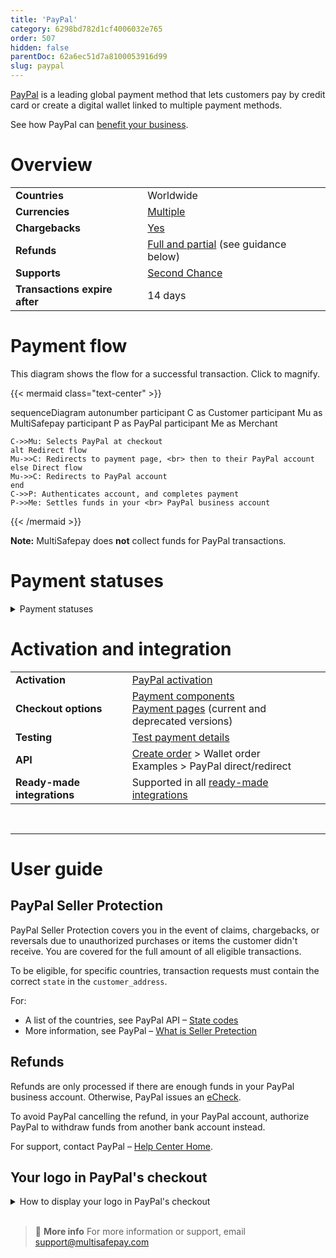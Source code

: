 ```yaml
---
title: 'PayPal'
category: 6298bd782d1cf4006032e765
order: 507
hidden: false
parentDoc: 62a6ec51d7a8100053916d99
slug: paypal
---
```

[PayPal](https://www.paypal.com/nl/home) is a leading global payment method that lets customers pay by credit card or create a digital wallet linked to multiple payment methods.

See how PayPal can [benefit your business](https://www.multisafepay.com/solutions/payment-methods/paypal).

# Overview

|   |   |  
|---|---|
| **Countries**  | Worldwide  | 
| **Currencies**  | [Multiple](https://developer.paypal.com/docs/reports/reference/paypal-supported-currencies/) | 
| **Chargebacks**  |  [Yes](/chargebacks/)  |
| **Refunds** | [Full and partial](/refunds/) (see guidance below) | 
| **Supports** | [Second Chance](/second-chance/) |
| **Transactions expire after**  | 14 days | 

# Payment flow

This diagram shows the flow for a successful transaction. Click to magnify.

{{< mermaid class="text-center" >}}

sequenceDiagram
    autonumber
    participant C as Customer
    participant Mu as MultiSafepay
    participant P as PayPal
    participant Me as Merchant

    C->>Mu: Selects PayPal at checkout
    alt Redirect flow
    Mu->>C: Redirects to payment page, <br> then to their PayPal account
    else Direct flow
    Mu->>C: Redirects to PayPal account
    end
    C->>P: Authenticates account, and completes payment 
    P->>Me: Settles funds in your <br> PayPal business account

{{< /mermaid >}}

**Note:** MultiSafepay does **not** collect funds for PayPal transactions.

# Payment statuses 

<details id="payment-statuses">
<summary>Payment statuses</summary>
<br>

**Order status:** Changes as the customer's order with you progresses towards shipment (independent of payment)

**Transaction status:** Changes as the funds progress towards settlement in your account balance

For more information, see [Payment statuses](/payment-statuses/).

| Description | Order status | Transaction status |
|---|---|---|
| **Payments** | | |
| The customer has been redirected to PayPal. | Initialized | Initialized |
| Awaiting the customer to pay in their PayPal account, **or** <br> PayPal is authorizing the transaction, **or** <br> You may need to enable the currency and then authorize the payment in your PayPal business account.  | Uncleared | Initialized |
| PayPal has collected payment. | Completed | Initialized |
| The customer cancelled the payment in PayPal. | Void   | Void/Cancelled   |
| The customer didn't complete payment within 14 days. | Expired | Expired |
|**Refunds**|||
| Refund initiated. | Reserved | Initialized |
| Refund complete.  | Completed | Initialized |
| Refund declined. | Declined | Declined |
| PayPal is authorizing the refund, **or** <br> There are not enough funds in your PayPal business account to process the refund. <br> For more information, see your PayPal business account. | Uncleared | Initialized   |

</details>

# Activation and integration

| | |
|---|---|
| **Activation** | [PayPal activation](/payment-methods/#paypal) |
| **Checkout options** | [Payment components](/payment-components/) <br> [Payment pages](/payment-pages/) (current and deprecated versions) |
| **Testing** | [Test payment details](/testing/#wallets) |
| **API** | [Create order](https://docs-api.multisafepay.com/reference/createorder) > Wallet order <br> Examples > PayPal direct/redirect |
| **Ready-made integrations** | Supported in all [ready-made integrations](/integrations/ready-made/) |
<br>

---

# User guide

## PayPal Seller Protection

PayPal Seller Protection covers you in the event of claims, chargebacks, or reversals due to unauthorized purchases or items the customer didn't receive. You are covered for the full amount of all eligible transactions.

To be eligible, for specific countries, transaction requests must contain the correct `state` in the `customer_address`. 

For:

- A list of the countries, see PayPal API – [State codes](https://developer.paypal.com/api/rest/reference/state-codes/)
- More information, see PayPal – [What is Seller Pretection](https://www.paypal.com/cs/smarthelp/article/what-is-the-seller-protection-policy-and-what-items-aren%E2%80%99t-covered-faq1156)

## Refunds

Refunds are only processed if there are enough funds in your PayPal business account. Otherwise, PayPal issues an [eCheck](https://www.paypal.com/us/smarthelp/article/what-is-an-echeck-faq1082). 

To avoid PayPal cancelling the refund, in your PayPal account, authorize PayPal to withdraw funds from another bank account instead. 

For support, contact PayPal – [Help Center Home](https://www.paypal.com/us/smarthelp/home).

## Your logo in PayPal's checkout

<details id="how-to-display-your-logo-in-paypal-checkout">
<summary>How to display your logo in PayPal's checkout</summary>
<br>

To display your header or logo on the PayPal checkout page, follow these steps:

1. Sign in to your [MultiSafepay dashboard](https://merchant.multisafepay.com).
2. Go to **Settings** > **Files**, and upload the relevant images. 
3. Go to **Payment methods** at the bottom right, and then select the relevant images from the **Logo** and **Header** list. 
4. Click **Save**.
</details>

<br>

> 📘 **More info**
> For more information or support, email <support@multisafepay.com>